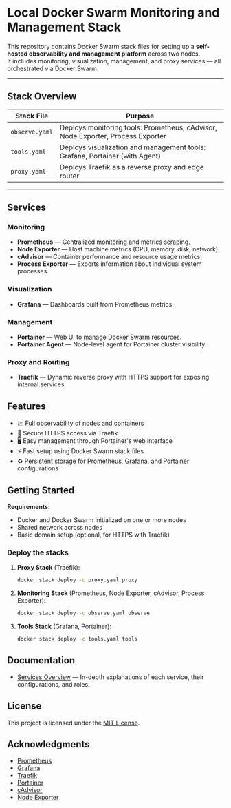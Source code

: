 # Local Docker Swarm Monitoring and Management Stack

This repository contains Docker Swarm stack files for setting up a **self-hosted observability and management platform** across two nodes.  
It includes monitoring, visualization, management, and proxy services — all orchestrated via Docker Swarm.

---

## Stack Overview

| Stack File     | Purpose                                                                 |
|----------------|-------------------------------------------------------------------------|
| `observe.yaml` | Deploys monitoring tools: Prometheus, cAdvisor, Node Exporter, Process Exporter |
| `tools.yaml`   | Deploys visualization and management tools: Grafana, Portainer (with Agent) |
| `proxy.yaml`   | Deploys Traefik as a reverse proxy and edge router                         |

---

## Services

### Monitoring
- **Prometheus** — Centralized monitoring and metrics scraping.
- **Node Exporter** — Host machine metrics (CPU, memory, disk, network).
- **cAdvisor** — Container performance and resource usage metrics.
- **Process Exporter** — Exports information about individual system processes.

### Visualization
- **Grafana** — Dashboards built from Prometheus metrics.

### Management
- **Portainer** — Web UI to manage Docker Swarm resources.
- **Portainer Agent** — Node-level agent for Portainer cluster visibility.

### Proxy and Routing
- **Traefik** — Dynamic reverse proxy with HTTPS support for exposing internal services.

## Features

- 📈 Full observability of nodes and containers
- 🔐 Secure HTTPS access via Traefik
- 🖥️ Easy management through Portainer's web interface
- ⚡ Fast setup using Docker Swarm stack files
- ♻️ Persistent storage for Prometheus, Grafana, and Portainer configurations

## Getting Started

**Requirements:**
- Docker and Docker Swarm initialized on one or more nodes
- Shared network across nodes
- Basic domain setup (optional, for HTTPS with Traefik)

### Deploy the stacks

1. **Proxy Stack** (Traefik):

    ```bash
    docker stack deploy -c proxy.yaml proxy
    ```

2. **Monitoring Stack** (Prometheus, Node Exporter, cAdvisor, Process Exporter):

   ```bash
   docker stack deploy -c observe.yaml observe
   ```

3. **Tools Stack** (Grafana, Portainer):

   ```bash
   docker stack deploy -c tools.yaml tools
   ```

## Documentation

- [Services Overview](./SERVICES.md) — In-depth explanations of each service, their configurations, and roles.

## License

This project is licensed under the [MIT License](LICENSE).

## Acknowledgments

- [Prometheus](https://prometheus.io/)
- [Grafana](https://grafana.com/)
- [Traefik](https://traefik.io/)
- [Portainer](https://www.portainer.io/)
- [cAdvisor](https://github.com/google/cadvisor)
- [Node Exporter](https://github.com/prometheus/node_exporter)

